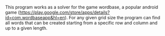 This program works as a solver for the game wordbase, a popular android game (https://play.google.com/store/apps/details?id=com.wordbaseapp&hl=en). For any given grid size the program can find all words that can be created starting from a specific
row and column and up to a given length.
